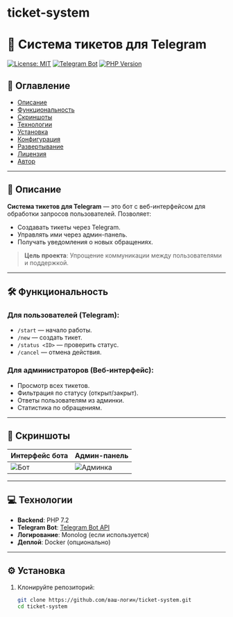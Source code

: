 # ticket-system
# 🎫 Система тикетов для Telegram

[![License: MIT](https://img.shields.io/badge/License-MIT-yellow.svg)](LICENSE)
[![Telegram Bot](https://img.shields.io/badge/Telegram-Bot-blue.svg)](https://core.telegram.org/bots)
[![PHP Version](https://img.shields.io/badge/PHP-8.2%2B-777BB3.svg)](https://php.net/)

## 📌 Оглавление
- [Описание](#-описание)
- [Функциональность](#-функциональность)
- [Скриншоты](#-скриншоты)
- [Технологии](#-технологии)
- [Установка](#-установка)
- [Конфигурация](#-конфигурация)
- [Развертывание](#-развертывание)
- [Лицензия](#-лицензия)
- [Автор](#-автор)

---

## 📝 Описание
**Система тикетов для Telegram** — это бот с веб-интерфейсом для обработки запросов пользователей. Позволяет:
- Создавать тикеты через Telegram.
- Управлять ими через админ-панель.
- Получать уведомления о новых обращениях.

> **Цель проекта**: Упрощение коммуникации между пользователями и поддержкой.

---

## 🛠 Функциональность
### Для пользователей (Telegram):
- `/start` — начало работы.
- `/new` — создать тикет.
- `/status <ID>` — проверить статус.
- `/cancel` — отмена действия.

### Для администраторов (Веб-интерфейс):
- Просмотр всех тикетов.
- Фильтрация по статусу (открыт/закрыт).
- Ответы пользователям из админки.
- Статистика по обращениям.

---

## 📸 Скриншоты
| Интерфейс бота | Админ-панель |
|----------------|--------------|
| ![Бот](/screenshots/bot_ui.png) | ![Админка](/screenshots/admin_ui.png) |

---

## 💻 Технологии
- **Backend**: PHP 7.2
- **Telegram Bot**: [Telegram Bot API](https://core.telegram.org/bots/api)
- **Логирование**: Monolog (если используется)
- **Деплой**: Docker (опционально)

---

## ⚙️ Установка
1. Клонируйте репозиторий:
   ```bash
   git clone https://github.com/ваш-логин/ticket-system.git
   cd ticket-system
